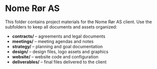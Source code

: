 # Nome Rør AS

This folder contains project materials for the Nome Rør AS client. Use the subfolders to keep all documents and assets organized:

- **contracts/** – agreements and legal documents
- **meetings/** – meeting agendas and notes
- **strategy/** – planning and goal documentation
- **design/** – design files, logo assets and graphics
- **website/** – website code and configuration
- **deliverables/** – final files delivered to the client
